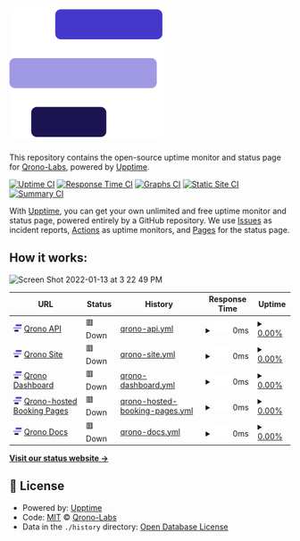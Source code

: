 # [![Qrono Uptime](https://raw.githubusercontent.com/Qrono-Labs/uptime/4b7ab1139485f65c7462ae0ac4afa56f99539f02/assets/qrono-icon.svg)](https://qrono.dev)

This repository contains the open-source uptime monitor and status page for [Qrono-Labs](https://status.qrono.dev), powered by [Upptime](https://github.com/upptime/upptime).

[![Uptime CI](https://github.com/Qrono-Labs/uptime/workflows/Uptime%20CI/badge.svg)](https://github.com/Qrono-Labs/uptime/actions?query=workflow%3A%22Uptime+CI%22)
[![Response Time CI](https://github.com/Qrono-Labs/uptime/workflows/Response%20Time%20CI/badge.svg)](https://github.com/Qrono-Labs/uptime/actions?query=workflow%3A%22Response+Time+CI%22)
[![Graphs CI](https://github.com/Qrono-Labs/uptime/workflows/Graphs%20CI/badge.svg)](https://github.com/Qrono-Labs/uptime/actions?query=workflow%3A%22Graphs+CI%22)
[![Static Site CI](https://github.com/Qrono-Labs/uptime/workflows/Static%20Site%20CI/badge.svg)](https://github.com/Qrono-Labs/uptime/actions?query=workflow%3A%22Static+Site+CI%22)
[![Summary CI](https://github.com/Qrono-Labs/uptime/workflows/Summary%20CI/badge.svg)](https://github.com/Qrono-Labs/uptime/actions?query=workflow%3A%22Summary+CI%22)

With [Upptime](https://upptime.js.org), you can get your own unlimited and free uptime monitor and status page, powered entirely by a GitHub repository. We use [Issues](https://github.com/Qrono-Labs/uptime/issues) as incident reports, [Actions](https://github.com/Qrono-Labs/uptime/actions) as uptime monitors, and [Pages](https://status.qrono.dev) for the status page.

## How it works:

<img width="828" alt="Screen Shot 2022-01-13 at 3 22 49 PM" src="https://user-images.githubusercontent.com/25114792/149403653-5013acb8-a42a-4691-9692-f65898e46404.png">

<!--start: status pages-->
<!-- This summary is generated by Upptime (https://github.com/upptime/upptime) -->
<!-- Do not edit this manually, your changes will be overwritten -->
<!-- prettier-ignore -->
| URL | Status | History | Response Time | Uptime |
| --- | ------ | ------- | ------------- | ------ |
| <img alt="" src="https://raw.githubusercontent.com/Qrono-Labs/uptime/4b7ab1139485f65c7462ae0ac4afa56f99539f02/assets/qrono-icon.svg" height="13"> [Qrono API](https://qrono.dev/api/) | 🟥 Down | [qrono-api.yml](https://github.com/Qrono-Labs/uptime/commits/HEAD/history/qrono-api.yml) | <details><summary><img alt="Response time graph" src="./graphs/qrono-api/response-time-week.png" height="20"> 0ms</summary><br><a href="https://status.qrono.dev/history/qrono-api"><img alt="Response time 585" src="https://img.shields.io/endpoint?url=https%3A%2F%2Fraw.githubusercontent.com%2FQrono-Labs%2Fuptime%2FHEAD%2Fapi%2Fqrono-api%2Fresponse-time.json"></a><br><a href="https://status.qrono.dev/history/qrono-api"><img alt="24-hour response time 0" src="https://img.shields.io/endpoint?url=https%3A%2F%2Fraw.githubusercontent.com%2FQrono-Labs%2Fuptime%2FHEAD%2Fapi%2Fqrono-api%2Fresponse-time-day.json"></a><br><a href="https://status.qrono.dev/history/qrono-api"><img alt="7-day response time 0" src="https://img.shields.io/endpoint?url=https%3A%2F%2Fraw.githubusercontent.com%2FQrono-Labs%2Fuptime%2FHEAD%2Fapi%2Fqrono-api%2Fresponse-time-week.json"></a><br><a href="https://status.qrono.dev/history/qrono-api"><img alt="30-day response time 0" src="https://img.shields.io/endpoint?url=https%3A%2F%2Fraw.githubusercontent.com%2FQrono-Labs%2Fuptime%2FHEAD%2Fapi%2Fqrono-api%2Fresponse-time-month.json"></a><br><a href="https://status.qrono.dev/history/qrono-api"><img alt="1-year response time 551" src="https://img.shields.io/endpoint?url=https%3A%2F%2Fraw.githubusercontent.com%2FQrono-Labs%2Fuptime%2FHEAD%2Fapi%2Fqrono-api%2Fresponse-time-year.json"></a></details> | <details><summary><a href="https://status.qrono.dev/history/qrono-api">0.00%</a></summary><a href="https://status.qrono.dev/history/qrono-api"><img alt="All-time uptime 51.21%" src="https://img.shields.io/endpoint?url=https%3A%2F%2Fraw.githubusercontent.com%2FQrono-Labs%2Fuptime%2FHEAD%2Fapi%2Fqrono-api%2Fuptime.json"></a><br><a href="https://status.qrono.dev/history/qrono-api"><img alt="24-hour uptime 0.00%" src="https://img.shields.io/endpoint?url=https%3A%2F%2Fraw.githubusercontent.com%2FQrono-Labs%2Fuptime%2FHEAD%2Fapi%2Fqrono-api%2Fuptime-day.json"></a><br><a href="https://status.qrono.dev/history/qrono-api"><img alt="7-day uptime 0.00%" src="https://img.shields.io/endpoint?url=https%3A%2F%2Fraw.githubusercontent.com%2FQrono-Labs%2Fuptime%2FHEAD%2Fapi%2Fqrono-api%2Fuptime-week.json"></a><br><a href="https://status.qrono.dev/history/qrono-api"><img alt="30-day uptime 0.00%" src="https://img.shields.io/endpoint?url=https%3A%2F%2Fraw.githubusercontent.com%2FQrono-Labs%2Fuptime%2FHEAD%2Fapi%2Fqrono-api%2Fuptime-month.json"></a><br><a href="https://status.qrono.dev/history/qrono-api"><img alt="1-year uptime 29.27%" src="https://img.shields.io/endpoint?url=https%3A%2F%2Fraw.githubusercontent.com%2FQrono-Labs%2Fuptime%2FHEAD%2Fapi%2Fqrono-api%2Fuptime-year.json"></a></details>
| <img alt="" src="https://raw.githubusercontent.com/Qrono-Labs/uptime/4b7ab1139485f65c7462ae0ac4afa56f99539f02/assets/qrono-icon.svg" height="13"> [Qrono Site](https://qrono.dev/) | 🟥 Down | [qrono-site.yml](https://github.com/Qrono-Labs/uptime/commits/HEAD/history/qrono-site.yml) | <details><summary><img alt="Response time graph" src="./graphs/qrono-site/response-time-week.png" height="20"> 0ms</summary><br><a href="https://status.qrono.dev/history/qrono-site"><img alt="Response time 136" src="https://img.shields.io/endpoint?url=https%3A%2F%2Fraw.githubusercontent.com%2FQrono-Labs%2Fuptime%2FHEAD%2Fapi%2Fqrono-site%2Fresponse-time.json"></a><br><a href="https://status.qrono.dev/history/qrono-site"><img alt="24-hour response time 0" src="https://img.shields.io/endpoint?url=https%3A%2F%2Fraw.githubusercontent.com%2FQrono-Labs%2Fuptime%2FHEAD%2Fapi%2Fqrono-site%2Fresponse-time-day.json"></a><br><a href="https://status.qrono.dev/history/qrono-site"><img alt="7-day response time 0" src="https://img.shields.io/endpoint?url=https%3A%2F%2Fraw.githubusercontent.com%2FQrono-Labs%2Fuptime%2FHEAD%2Fapi%2Fqrono-site%2Fresponse-time-week.json"></a><br><a href="https://status.qrono.dev/history/qrono-site"><img alt="30-day response time 0" src="https://img.shields.io/endpoint?url=https%3A%2F%2Fraw.githubusercontent.com%2FQrono-Labs%2Fuptime%2FHEAD%2Fapi%2Fqrono-site%2Fresponse-time-month.json"></a><br><a href="https://status.qrono.dev/history/qrono-site"><img alt="1-year response time 117" src="https://img.shields.io/endpoint?url=https%3A%2F%2Fraw.githubusercontent.com%2FQrono-Labs%2Fuptime%2FHEAD%2Fapi%2Fqrono-site%2Fresponse-time-year.json"></a></details> | <details><summary><a href="https://status.qrono.dev/history/qrono-site">0.00%</a></summary><a href="https://status.qrono.dev/history/qrono-site"><img alt="All-time uptime 51.21%" src="https://img.shields.io/endpoint?url=https%3A%2F%2Fraw.githubusercontent.com%2FQrono-Labs%2Fuptime%2FHEAD%2Fapi%2Fqrono-site%2Fuptime.json"></a><br><a href="https://status.qrono.dev/history/qrono-site"><img alt="24-hour uptime 0.00%" src="https://img.shields.io/endpoint?url=https%3A%2F%2Fraw.githubusercontent.com%2FQrono-Labs%2Fuptime%2FHEAD%2Fapi%2Fqrono-site%2Fuptime-day.json"></a><br><a href="https://status.qrono.dev/history/qrono-site"><img alt="7-day uptime 0.00%" src="https://img.shields.io/endpoint?url=https%3A%2F%2Fraw.githubusercontent.com%2FQrono-Labs%2Fuptime%2FHEAD%2Fapi%2Fqrono-site%2Fuptime-week.json"></a><br><a href="https://status.qrono.dev/history/qrono-site"><img alt="30-day uptime 0.00%" src="https://img.shields.io/endpoint?url=https%3A%2F%2Fraw.githubusercontent.com%2FQrono-Labs%2Fuptime%2FHEAD%2Fapi%2Fqrono-site%2Fuptime-month.json"></a><br><a href="https://status.qrono.dev/history/qrono-site"><img alt="1-year uptime 29.27%" src="https://img.shields.io/endpoint?url=https%3A%2F%2Fraw.githubusercontent.com%2FQrono-Labs%2Fuptime%2FHEAD%2Fapi%2Fqrono-site%2Fuptime-year.json"></a></details>
| <img alt="" src="https://raw.githubusercontent.com/Qrono-Labs/uptime/4b7ab1139485f65c7462ae0ac4afa56f99539f02/assets/qrono-icon.svg" height="13"> [Qrono Dashboard](https://qrono.dev/dashboard/) | 🟥 Down | [qrono-dashboard.yml](https://github.com/Qrono-Labs/uptime/commits/HEAD/history/qrono-dashboard.yml) | <details><summary><img alt="Response time graph" src="./graphs/qrono-dashboard/response-time-week.png" height="20"> 0ms</summary><br><a href="https://status.qrono.dev/history/qrono-dashboard"><img alt="Response time 99" src="https://img.shields.io/endpoint?url=https%3A%2F%2Fraw.githubusercontent.com%2FQrono-Labs%2Fuptime%2FHEAD%2Fapi%2Fqrono-dashboard%2Fresponse-time.json"></a><br><a href="https://status.qrono.dev/history/qrono-dashboard"><img alt="24-hour response time 0" src="https://img.shields.io/endpoint?url=https%3A%2F%2Fraw.githubusercontent.com%2FQrono-Labs%2Fuptime%2FHEAD%2Fapi%2Fqrono-dashboard%2Fresponse-time-day.json"></a><br><a href="https://status.qrono.dev/history/qrono-dashboard"><img alt="7-day response time 0" src="https://img.shields.io/endpoint?url=https%3A%2F%2Fraw.githubusercontent.com%2FQrono-Labs%2Fuptime%2FHEAD%2Fapi%2Fqrono-dashboard%2Fresponse-time-week.json"></a><br><a href="https://status.qrono.dev/history/qrono-dashboard"><img alt="30-day response time 0" src="https://img.shields.io/endpoint?url=https%3A%2F%2Fraw.githubusercontent.com%2FQrono-Labs%2Fuptime%2FHEAD%2Fapi%2Fqrono-dashboard%2Fresponse-time-month.json"></a><br><a href="https://status.qrono.dev/history/qrono-dashboard"><img alt="1-year response time 84" src="https://img.shields.io/endpoint?url=https%3A%2F%2Fraw.githubusercontent.com%2FQrono-Labs%2Fuptime%2FHEAD%2Fapi%2Fqrono-dashboard%2Fresponse-time-year.json"></a></details> | <details><summary><a href="https://status.qrono.dev/history/qrono-dashboard">0.00%</a></summary><a href="https://status.qrono.dev/history/qrono-dashboard"><img alt="All-time uptime 51.20%" src="https://img.shields.io/endpoint?url=https%3A%2F%2Fraw.githubusercontent.com%2FQrono-Labs%2Fuptime%2FHEAD%2Fapi%2Fqrono-dashboard%2Fuptime.json"></a><br><a href="https://status.qrono.dev/history/qrono-dashboard"><img alt="24-hour uptime 0.00%" src="https://img.shields.io/endpoint?url=https%3A%2F%2Fraw.githubusercontent.com%2FQrono-Labs%2Fuptime%2FHEAD%2Fapi%2Fqrono-dashboard%2Fuptime-day.json"></a><br><a href="https://status.qrono.dev/history/qrono-dashboard"><img alt="7-day uptime 0.00%" src="https://img.shields.io/endpoint?url=https%3A%2F%2Fraw.githubusercontent.com%2FQrono-Labs%2Fuptime%2FHEAD%2Fapi%2Fqrono-dashboard%2Fuptime-week.json"></a><br><a href="https://status.qrono.dev/history/qrono-dashboard"><img alt="30-day uptime 0.00%" src="https://img.shields.io/endpoint?url=https%3A%2F%2Fraw.githubusercontent.com%2FQrono-Labs%2Fuptime%2FHEAD%2Fapi%2Fqrono-dashboard%2Fuptime-month.json"></a><br><a href="https://status.qrono.dev/history/qrono-dashboard"><img alt="1-year uptime 29.27%" src="https://img.shields.io/endpoint?url=https%3A%2F%2Fraw.githubusercontent.com%2FQrono-Labs%2Fuptime%2FHEAD%2Fapi%2Fqrono-dashboard%2Fuptime-year.json"></a></details>
| <img alt="" src="https://raw.githubusercontent.com/Qrono-Labs/uptime/4b7ab1139485f65c7462ae0ac4afa56f99539f02/assets/qrono-icon.svg" height="13"> [Qrono-hosted Booking Pages](https://book.qrono.dev/demo) | 🟥 Down | [qrono-hosted-booking-pages.yml](https://github.com/Qrono-Labs/uptime/commits/HEAD/history/qrono-hosted-booking-pages.yml) | <details><summary><img alt="Response time graph" src="./graphs/qrono-hosted-booking-pages/response-time-week.png" height="20"> 0ms</summary><br><a href="https://status.qrono.dev/history/qrono-hosted-booking-pages"><img alt="Response time 320" src="https://img.shields.io/endpoint?url=https%3A%2F%2Fraw.githubusercontent.com%2FQrono-Labs%2Fuptime%2FHEAD%2Fapi%2Fqrono-hosted-booking-pages%2Fresponse-time.json"></a><br><a href="https://status.qrono.dev/history/qrono-hosted-booking-pages"><img alt="24-hour response time 0" src="https://img.shields.io/endpoint?url=https%3A%2F%2Fraw.githubusercontent.com%2FQrono-Labs%2Fuptime%2FHEAD%2Fapi%2Fqrono-hosted-booking-pages%2Fresponse-time-day.json"></a><br><a href="https://status.qrono.dev/history/qrono-hosted-booking-pages"><img alt="7-day response time 0" src="https://img.shields.io/endpoint?url=https%3A%2F%2Fraw.githubusercontent.com%2FQrono-Labs%2Fuptime%2FHEAD%2Fapi%2Fqrono-hosted-booking-pages%2Fresponse-time-week.json"></a><br><a href="https://status.qrono.dev/history/qrono-hosted-booking-pages"><img alt="30-day response time 0" src="https://img.shields.io/endpoint?url=https%3A%2F%2Fraw.githubusercontent.com%2FQrono-Labs%2Fuptime%2FHEAD%2Fapi%2Fqrono-hosted-booking-pages%2Fresponse-time-month.json"></a><br><a href="https://status.qrono.dev/history/qrono-hosted-booking-pages"><img alt="1-year response time 234" src="https://img.shields.io/endpoint?url=https%3A%2F%2Fraw.githubusercontent.com%2FQrono-Labs%2Fuptime%2FHEAD%2Fapi%2Fqrono-hosted-booking-pages%2Fresponse-time-year.json"></a></details> | <details><summary><a href="https://status.qrono.dev/history/qrono-hosted-booking-pages">0.00%</a></summary><a href="https://status.qrono.dev/history/qrono-hosted-booking-pages"><img alt="All-time uptime 54.11%" src="https://img.shields.io/endpoint?url=https%3A%2F%2Fraw.githubusercontent.com%2FQrono-Labs%2Fuptime%2FHEAD%2Fapi%2Fqrono-hosted-booking-pages%2Fuptime.json"></a><br><a href="https://status.qrono.dev/history/qrono-hosted-booking-pages"><img alt="24-hour uptime 0.00%" src="https://img.shields.io/endpoint?url=https%3A%2F%2Fraw.githubusercontent.com%2FQrono-Labs%2Fuptime%2FHEAD%2Fapi%2Fqrono-hosted-booking-pages%2Fuptime-day.json"></a><br><a href="https://status.qrono.dev/history/qrono-hosted-booking-pages"><img alt="7-day uptime 0.00%" src="https://img.shields.io/endpoint?url=https%3A%2F%2Fraw.githubusercontent.com%2FQrono-Labs%2Fuptime%2FHEAD%2Fapi%2Fqrono-hosted-booking-pages%2Fuptime-week.json"></a><br><a href="https://status.qrono.dev/history/qrono-hosted-booking-pages"><img alt="30-day uptime 0.00%" src="https://img.shields.io/endpoint?url=https%3A%2F%2Fraw.githubusercontent.com%2FQrono-Labs%2Fuptime%2FHEAD%2Fapi%2Fqrono-hosted-booking-pages%2Fuptime-month.json"></a><br><a href="https://status.qrono.dev/history/qrono-hosted-booking-pages"><img alt="1-year uptime 33.48%" src="https://img.shields.io/endpoint?url=https%3A%2F%2Fraw.githubusercontent.com%2FQrono-Labs%2Fuptime%2FHEAD%2Fapi%2Fqrono-hosted-booking-pages%2Fuptime-year.json"></a></details>
| <img alt="" src="https://raw.githubusercontent.com/Qrono-Labs/uptime/4b7ab1139485f65c7462ae0ac4afa56f99539f02/assets/qrono-icon.svg" height="13"> [Qrono Docs](https://docs.qrono.dev/) | 🟥 Down | [qrono-docs.yml](https://github.com/Qrono-Labs/uptime/commits/HEAD/history/qrono-docs.yml) | <details><summary><img alt="Response time graph" src="./graphs/qrono-docs/response-time-week.png" height="20"> 0ms</summary><br><a href="https://status.qrono.dev/history/qrono-docs"><img alt="Response time 999" src="https://img.shields.io/endpoint?url=https%3A%2F%2Fraw.githubusercontent.com%2FQrono-Labs%2Fuptime%2FHEAD%2Fapi%2Fqrono-docs%2Fresponse-time.json"></a><br><a href="https://status.qrono.dev/history/qrono-docs"><img alt="24-hour response time 0" src="https://img.shields.io/endpoint?url=https%3A%2F%2Fraw.githubusercontent.com%2FQrono-Labs%2Fuptime%2FHEAD%2Fapi%2Fqrono-docs%2Fresponse-time-day.json"></a><br><a href="https://status.qrono.dev/history/qrono-docs"><img alt="7-day response time 0" src="https://img.shields.io/endpoint?url=https%3A%2F%2Fraw.githubusercontent.com%2FQrono-Labs%2Fuptime%2FHEAD%2Fapi%2Fqrono-docs%2Fresponse-time-week.json"></a><br><a href="https://status.qrono.dev/history/qrono-docs"><img alt="30-day response time 0" src="https://img.shields.io/endpoint?url=https%3A%2F%2Fraw.githubusercontent.com%2FQrono-Labs%2Fuptime%2FHEAD%2Fapi%2Fqrono-docs%2Fresponse-time-month.json"></a><br><a href="https://status.qrono.dev/history/qrono-docs"><img alt="1-year response time 0" src="https://img.shields.io/endpoint?url=https%3A%2F%2Fraw.githubusercontent.com%2FQrono-Labs%2Fuptime%2FHEAD%2Fapi%2Fqrono-docs%2Fresponse-time-year.json"></a></details> | <details><summary><a href="https://status.qrono.dev/history/qrono-docs">0.00%</a></summary><a href="https://status.qrono.dev/history/qrono-docs"><img alt="All-time uptime 30.60%" src="https://img.shields.io/endpoint?url=https%3A%2F%2Fraw.githubusercontent.com%2FQrono-Labs%2Fuptime%2FHEAD%2Fapi%2Fqrono-docs%2Fuptime.json"></a><br><a href="https://status.qrono.dev/history/qrono-docs"><img alt="24-hour uptime 0.00%" src="https://img.shields.io/endpoint?url=https%3A%2F%2Fraw.githubusercontent.com%2FQrono-Labs%2Fuptime%2FHEAD%2Fapi%2Fqrono-docs%2Fuptime-day.json"></a><br><a href="https://status.qrono.dev/history/qrono-docs"><img alt="7-day uptime 0.00%" src="https://img.shields.io/endpoint?url=https%3A%2F%2Fraw.githubusercontent.com%2FQrono-Labs%2Fuptime%2FHEAD%2Fapi%2Fqrono-docs%2Fuptime-week.json"></a><br><a href="https://status.qrono.dev/history/qrono-docs"><img alt="30-day uptime 0.00%" src="https://img.shields.io/endpoint?url=https%3A%2F%2Fraw.githubusercontent.com%2FQrono-Labs%2Fuptime%2FHEAD%2Fapi%2Fqrono-docs%2Fuptime-month.json"></a><br><a href="https://status.qrono.dev/history/qrono-docs"><img alt="1-year uptime 0.00%" src="https://img.shields.io/endpoint?url=https%3A%2F%2Fraw.githubusercontent.com%2FQrono-Labs%2Fuptime%2FHEAD%2Fapi%2Fqrono-docs%2Fuptime-year.json"></a></details>

<!--end: status pages-->

[**Visit our status website →**](https://status.qrono.dev)

## 📄 License

- Powered by: [Upptime](https://github.com/upptime/upptime)
- Code: [MIT](./LICENSE) © [Qrono-Labs](https://status.qrono.dev)
- Data in the `./history` directory: [Open Database License](https://opendatacommons.org/licenses/odbl/1-0/)
